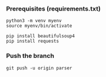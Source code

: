 ### Prerequisites (requirements.txt)
```
python3 -m venv myenv
source myenv/bin/activate

pip install beautifulsoup4
pip install requests
```

### Push the branch
```
git push -u origin parser
```